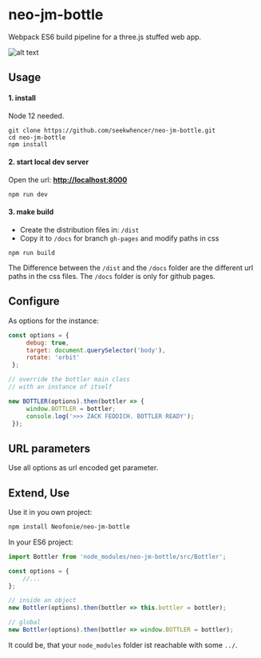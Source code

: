 # neo-jm-bottle
Webpack ES6 build pipeline for a three.js stuffed web app.

 
![alt text](../master/public/screenshots/bottler01.jpg?raw=true "Bottler Screenshot #01")


## Usage

#### 1. install

Node 12 needed.

```
git clone https://github.com/seekwhencer/neo-jm-bottle.git
cd neo-jm-bottle
npm install
```

#### 2. start local dev server

Open the url: **[http://localhost:8000](http://localhost:8000)**

```
npm run dev
```

#### 3. make build

- Create the distribution files in: `/dist`
- Copy it to `/docs` for branch `gh-pages` and modify paths in css

```
npm run build
```

The Difference between the `/dist` and the `/docs` folder are the different url paths in the css files.
The `/docs` folder is only for github pages.

## Configure

As options for the instance:

```javascript    
const options = {
     debug: true,
     target: document.querySelector('body'),
     rotate: 'orbit'
 };

// override the bottler main class  
// with an instance of itself

new BOTTLER(options).then(bottler => {
     window.BOTTLER = bottler;
     console.log('>>> ZACK FEDDICH. BOTTLER READY');
 });
```
## URL parameters

Use all options as url encoded get parameter.

## Extend, Use

Use it in you own project:

```bash
npm install Neofonie/neo-jm-bottle
```

In your ES6 project:

```javascript
import Bottler from 'node_modules/neo-jm-bottle/src/Bottler';

const options = {
    //...
};

// inside an object
new Bottler(options).then(bottler => this.bottler = bottler);

// global
new Bottler(options).then(bottler => window.BOTTLER = bottler);
```

It could be, that your `node_modules` folder ist reachable with some `../`.
